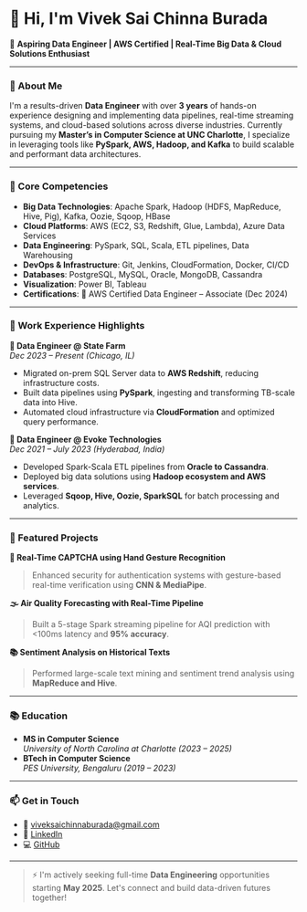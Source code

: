 # 👋 Hi, I'm Vivek Sai Chinna Burada

🎯 **Aspiring Data Engineer | AWS Certified | Real-Time Big Data & Cloud Solutions Enthusiast**

---

### 🚀 About Me

I'm a results-driven **Data Engineer** with over **3 years** of hands-on experience designing and implementing data pipelines, real-time streaming systems, and cloud-based solutions across diverse industries. Currently pursuing my **Master’s in Computer Science at UNC Charlotte**, I specialize in leveraging tools like **PySpark, AWS, Hadoop, and Kafka** to build scalable and performant data architectures.

---

### 🧰 Core Competencies

- **Big Data Technologies**: Apache Spark, Hadoop (HDFS, MapReduce, Hive, Pig), Kafka, Oozie, Sqoop, HBase
- **Cloud Platforms**: AWS (EC2, S3, Redshift, Glue, Lambda), Azure Data Services
- **Data Engineering**: PySpark, SQL, Scala, ETL pipelines, Data Warehousing
- **DevOps & Infrastructure**: Git, Jenkins, CloudFormation, Docker, CI/CD
- **Databases**: PostgreSQL, MySQL, Oracle, MongoDB, Cassandra
- **Visualization**: Power BI, Tableau
- **Certifications**: 🏅 AWS Certified Data Engineer – Associate (Dec 2024)

---

### 💼 Work Experience Highlights

**🔹 Data Engineer @ State Farm**  
*Dec 2023 – Present (Chicago, IL)*  
- Migrated on-prem SQL Server data to **AWS Redshift**, reducing infrastructure costs.
- Built data pipelines using **PySpark**, ingesting and transforming TB-scale data into Hive.
- Automated cloud infrastructure via **CloudFormation** and optimized query performance.

**🔹 Data Engineer @ Evoke Technologies**  
*Dec 2021 – July 2023 (Hyderabad, India)*  
- Developed Spark-Scala ETL pipelines from **Oracle to Cassandra**.
- Deployed big data solutions using **Hadoop ecosystem and AWS services**.
- Leveraged **Sqoop, Hive, Oozie, SparkSQL** for batch processing and analytics.

---

### 📌 Featured Projects

**🔐 Real-Time CAPTCHA using Hand Gesture Recognition**  
> Enhanced security for authentication systems with gesture-based real-time verification using **CNN & MediaPipe**.

**🌫️ Air Quality Forecasting with Real-Time Pipeline**  
> Built a 5-stage Spark streaming pipeline for AQI prediction with <100ms latency and **95% accuracy**.

**📚 Sentiment Analysis on Historical Texts**  
> Performed large-scale text mining and sentiment trend analysis using **MapReduce and Hive**.

---

### 📚 Education

- **MS in Computer Science**  
  *University of North Carolina at Charlotte (2023 – 2025)*  
- **BTech in Computer Science**  
  *PES University, Bengaluru (2019 – 2023)*  

---

### 📫 Get in Touch

- 📧 [viveksaichinnaburada@gmail.com](mailto:viveksaichinnaburada@gmail.com)  
- 💼 [LinkedIn](https://www.linkedin.com/in/vivek-sai-chinna-burada-a50873215/)  
- 💻 [GitHub](https://github.com/viveksaichinna)

---

> ⚡ I'm actively seeking full-time **Data Engineering** opportunities starting **May 2025**. Let's connect and build data-driven futures together!
